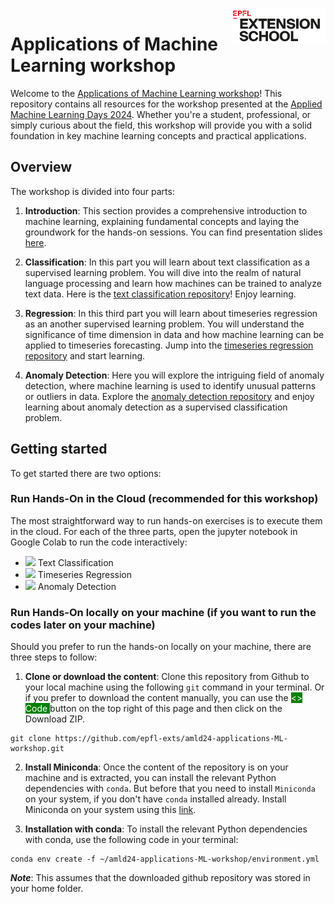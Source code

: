 
<img src="static/logo_red.png" width="150px" align="right">

# Applications of Machine Learning workshop


Welcome to the [Applications of Machine Learning workshop]()! This repository contains all resources for the workshop presented at the [Applied Machine Learning Days 2024](https://2024.appliedmldays.org/). Whether you're a student, professional, or simply curious about the field, this workshop will provide you with a solid foundation in key machine learning concepts and practical applications.


## Overview


The workshop is divided into four parts:

1. **Introduction**: This section provides a comprehensive introduction to machine learning, explaining fundamental concepts and laying the groundwork for the hands-on sessions. You can find presentation slides [here]().

2. **Classification**: In this part you will learn about text classification as a supervised learning problem. You will dive into the realm of natural language processing and learn how machines can be trained to analyze text data. Here is the [text classification repository](https://github.com/epfl-exts/amld24-applications-ML-workshop/tree/main/text_classification_case_study)! Enjoy learning.

3. **Regression**: In this third part you will learn about timeseries regression as an another supervised learning problem. You will understand the significance of time dimension in data and how machine learning can be applied to timeseries forecasting. Jump into the [timeseries regression repository](https://github.com/epfl-exts/amld24-applications-ML-workshop/tree/main/timeseries_regression_case_study) and start learning.

4. **Anomaly Detection**: Here you will explore the intriguing field of anomaly detection, where machine learning is used to identify unusual patterns or outliers in data. Explore the [anomaly detection repository](https://github.com/epfl-exts/amld24-applications-ML-workshop/tree/main/anomaly_detection_case_study) and enjoy learning about anomaly detection as a supervised classification problem.



## Getting started

To get started there are two options:

### Run Hands-On in the Cloud (recommended for this workshop)

The most straightforward way to run hands-on exercises is to execute them in the cloud. For each of the three parts, open the jupyter notebook in Google Colab to run the code interactively:

- [![](https://colab.research.google.com/assets/colab-badge.svg)](https://colab.research.google.com/github/epfl-exts/amld24-applications-ML-workshop/blob/main/text_classification_case_study/notekbook.ipynb) Text Classification
- [![](https://colab.research.google.com/assets/colab-badge.svg)](https://colab.research.google.com/github/epfl-exts/amld24-applications-ML-workshop/blob/main/timeseries_regression_case_study/notebook.ipynb) Timeseries Regression
- [![](https://colab.research.google.com/assets/colab-badge.svg)](https://colab.research.google.com/github/epfl-exts/amld24-applications-ML-workshop/blob/main/anomaly_detection_case_study/notebook.ipynb) Anomaly Detection

### Run Hands-On locally on your machine (if you want to run the codes later on your machine)

Should you prefer to run the hands-on locally on your machine, there are three steps to follow:

1. **Clone or download the content**: Clone this repository from Github to your local machine using the following `git` command in your terminal. Or if you prefer to download the content manually, you can use the <span style="background-color:green; color:white;"> <> Code </span> button on the top right of this page and then click on the Download ZIP.

```
git clone https://github.com/epfl-exts/amld24-applications-ML-workshop.git
```
2. **Install Miniconda**: Once the content of the repository is on your machine and is extracted, you can install the relevant Python dependencies with `conda`. But before that you need to install `Miniconda` on your system, if you don't have `conda` installed already. Install Miniconda on your system using this [link](https://docs.conda.io/en/latest/miniconda.html).

3. **Installation with conda**: To install the relevant Python dependencies with conda, use the following code in your terminal:

```
conda env create -f ~/amld24-applications-ML-workshop/environment.yml
```

***Note***: This assumes that the downloaded github repository was stored in your home folder.
